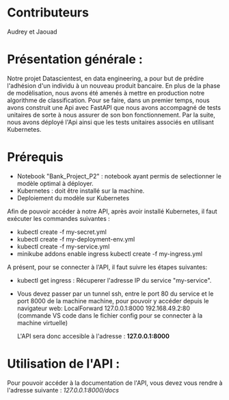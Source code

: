 # Contributeurs
Audrey et Jaouad

# Présentation générale :
Notre projet Datascientest, en data engineering, a pour but de prédire l'adhésion d'un individu à un nouveau produit bancaire. En plus de la phase de modèlisation, nous avons été amenés à mettre en production notre algorithme de classification. Pour se faire, dans un premier temps, nous avons construit une Api avec FastAPI que nous avons accompagné de tests unitaires de sorte à nous assurer de son bon fonctionnement. Par la suite, nous avons déployé l'Api ainsi que les tests unitaires associés en utilisant Kubernetes.

# Prérequis
* Notebook "Bank_Project_P2" : notebook ayant permis de selectionner le modèle optimal à déployer.
* Kubernetes : doit être installé sur la machine.
* Deploiement du modèle sur Kubernetes

Afin de pouvoir accéder à notre API, après avoir installé Kubernetes, il faut exécuter les commandes suivantes :
* kubectl create -f my-secret.yml
* kubectl create -f my-deployment-env.yml
* kubectl create -f my-service.yml
* minikube addons enable ingress 
  kubectl create -f my-ingress.yml

A présent, pour se connecter à l'API, il faut suivre les étapes suivantes:

* kubectl get ingress : Récuperer l'adresse IP du service "my-service".
* Vous devez passer par un tunnel ssh, entre le port 80 du service et le port 8000 de la machine machine, pour pouvoir y accéder depuis le navigateur web: 
  LocalForward 127.0.0.1:8000 192.168.49.2:80 (commande VS code dans le fichier config pour se connecter à la machine virtuelle) 
  
  L'API sera donc accesible à l'adresse : **127.0.0.1:8000**
  
# Utilisation de l'API :
Pour pouvoir accéder à la documentation de l'API, vous devez vous rendre à l'adresse suivante : *127.0.0.1:8000/docs*
